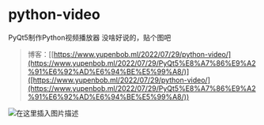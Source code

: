 # python-video
PyQt5制作Python视频播放器
没啥好说的，贴个图吧
> 博客：[[https://www.yupenbob.ml/2022/07/29/python-video/](https://www.yupenbob.ml/2022/07/29/PyQt5%E8%A7%86%E9%A2%91%E6%92%AD%E6%94%BE%E5%99%A8/)]([https://www.yupenbob.ml/2022/07/29/python-video/](https://www.yupenbob.ml/2022/07/29/PyQt5%E8%A7%86%E9%A2%91%E6%92%AD%E6%94%BE%E5%99%A8/))

![在这里插入图片描述](https://img-blog.csdnimg.cn/096fd2d5577947ce94527bbffdac449c.png?x-oss-process=image/watermark,type_ZHJvaWRzYW5zZmFsbGJhY2s,shadow_50,text_Q1NETiBAWXVwZW5fQm9i,size_20,color_FFFFFF,t_70,g_se,x_16#pic_center)
